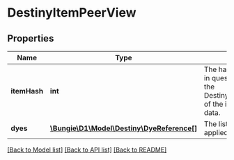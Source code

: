 # DestinyItemPeerView

## Properties
Name | Type | Description | Notes
------------ | ------------- | ------------- | -------------
**itemHash** | **int** | The hash identifier of the item in question. Use it to look up the DestinyInventoryItemDefinition of the item for static rendering data. | [optional] 
**dyes** | [**\Bungie\D1\Model\Destiny\DyeReference[]**](DyeReference.md) | The list of dyes that have been applied to this item. | [optional] 

[[Back to Model list]](../README.md#documentation-for-models) [[Back to API list]](../README.md#documentation-for-api-endpoints) [[Back to README]](../README.md)


